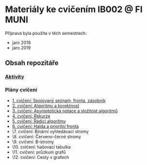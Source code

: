 # Materiály ke cvičením IB002 @ FI MUNI

Příprava byla použita v těch semestrech:
 * jaro 2018
 * jaro 2019

## Obsah repozitáře

### [Aktivity](aktivity)

### Plány cvičení

 * [1. cvičení: Spojovaný seznam, fronta, zásobník](cv/1.md)
 * [2. cvičení: Algoritmy a korektnost](cv/2.md)
 * [3. cvičení: Asymptotická notace a složitost algoritmů](cv/3.md)
 * [4. cvičení: Rekurze](cv/4.md)
 * [5. cvičení: Řadicí algoritmy](cv/5.md)
 * [6. cvičení: Halda a prioritní fronta](cv/6.md)
 * \7. cvičení: Binární vyhledávací stromy
 * \8. cvičení: Červeno-černé stromy
 * \9. cvičení: B-stromy
 * \10. cvičení: hašovací tabulka
 * \11. cvičení: průzkum grafů
 * \12. cvičení: Cesty v grafech
